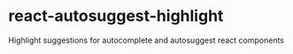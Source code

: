 # react-autosuggest-highlight
Highlight suggestions for autocomplete and autosuggest react components
